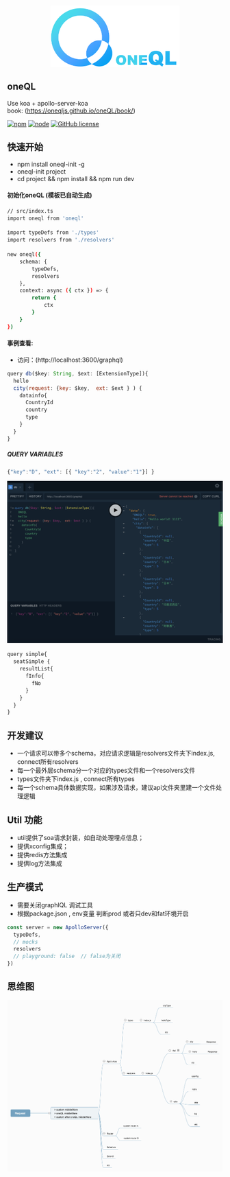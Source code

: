 <p style="margin:0 auto;text-align: center;">
<img src="./doc/oneql_text.png" width="300px"/>
</p>

oneQL
---------
Use koa + apollo-server-koa <br/>
book: (https://oneqljs.github.io/oneQL/book/)

[![npm][npm]][npm-url]
[![node][node]][node-url]
[![GitHub license](https://img.shields.io/badge/license-MIT-lightgrey.svg?maxAge=2592000)]()

快速开始
---------
- npm install oneql-init -g
- oneql-init project
- cd project && npm install && npm run dev

#### 初始化oneQL (模板已自动生成)

```sh
// src/index.ts
import oneql from 'oneql'

import typeDefs from './types'
import resolvers from './resolvers'

new oneql({
    schema: {
        typeDefs,
        resolvers
    },
    context: async ({ ctx }) => {
        return {
            ctx
        }
    }
})
```

#### 事例查看:
- 访问：(http://localhost:3600/graphql)

```js
query db($key: String, $ext: [ExtensionType]){
  hello
  city(request: {key: $key,  ext: $ext } ) {
    datainfo{
      CountryId
      country
      type
    }
  }
}
```

##### QUERY VARIABLES
```js
{"key":"D", "ext": [{ "key":"2", "value":"1"}] }
```

![avatar](./doc/oneQL-example.png)


```js
query simple{
  seatSimple {
    resultList{
      fInfo{
        fNo
      }
    }
  }
}
```

开发建议
----------
- 一个请求可以带多个schema，对应请求逻辑是resolvers文件夹下index.js, connect所有resolvers
- 每一个最外层schema分一个对应的types文件和一个resolvers文件
- types文件夹下index.js , connect所有types
- 每一个schema具体数据实现，如果涉及请求，建议api文件夹里建一个文件处理逻辑


Util 功能
------------
+ util提供了soa请求封装，如自动处理埋点信息；
+ 提供xconfig集成；
+ 提供redis方法集成
+ 提供log方法集成

生产模式
-------
- 需要关闭graphlQL 调试工具
- 根据package.json , env变量 判断prod 或者只dev和fat环境开启

```js
const server = new ApolloServer({
  typeDefs,
  // mocks
  resolvers
  // playground: false  // false为关闭
})
```

思维图
--------
![avatar](./doc/oneQL_n.png)

[npm]: https://img.shields.io/npm/v/oneql.svg
[npm-url]: https://npmjs.com/package/oneql

[node]: https://img.shields.io/node/v/oneql.svg
[node-url]: https://nodejs.org
